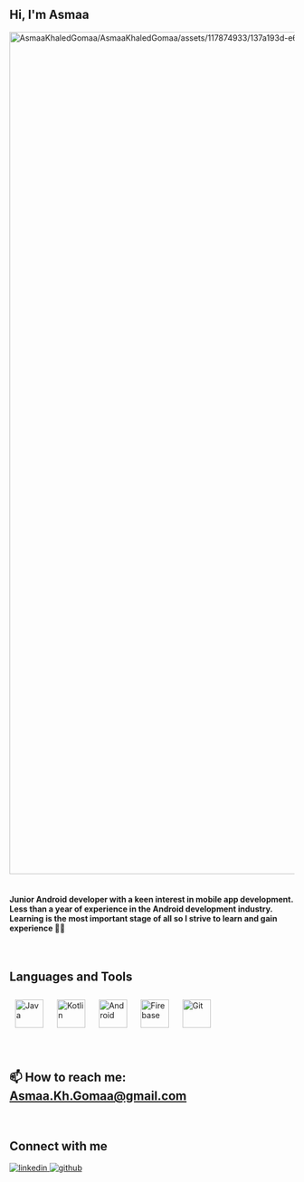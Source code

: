 ## Hi, I'm Asmaa  

</p>
<img src="https://github.com/AsmaaKhaledGomaa/AsmaaKhaledGomaa/assets/117874933/137a193d-e6b3-4371-8607-a0aa8307e41d.png" alt="AsmaaKhaledGomaa/AsmaaKhaledGomaa/assets/117874933/137a193d-e6b3-4371-8607-a0aa8307e41d" width="1490"/>

<br/>  
<br/> 

#### <div align="start">Junior Android developer with a keen interest in mobile app development. Less than a year of experience in the Android development industry. Learning is the most important stage of all so I strive to learn and gain experience 👨‍💻 </div>  


<br/>  


## Languages and Tools 
 
<div align="start">  
<a href="https://www.java.com/" target="_blank"><img style="margin: 10px" src="https://profilinator.rishav.dev/skills-assets/java-original-wordmark.svg" alt="Java" height="50" /></a>  
<a href="https://kotlinlang.org/" target="_blank"><img style="margin: 10px" src="https://profilinator.rishav.dev/skills-assets/kotlinlang-icon.svg" alt="Kotlin" height="50" /></a>  
<a href="https://www.android.com/intl/en_in/" target="_blank"><img style="margin: 10px" src="https://profilinator.rishav.dev/skills-assets/android-original-wordmark.svg" alt="Android" height="50" /></a>  
<a href="https://firebase.google.com/" target="_blank"><img style="margin: 10px" src="https://profilinator.rishav.dev/skills-assets/firebase.png" alt="Firebase" height="50" /></a>  
<a href="https://github.com/" target="_blank"><img style="margin: 10px" src="https://profilinator.rishav.dev/skills-assets/git-scm-icon.svg" alt="Git" height="50" /></a>  
</div>


<br/>  
<br/>  


## 📫 How to reach me: Asmaa.Kh.Gomaa@gmail.com 


<br/>  


## Connect with me  
<div align="start">
<a href="https://linkedin.com/in/https://www.linkedin.com/in/asmaa-khaled-633335243/" target="_blank">
<img src=https://img.shields.io/badge/linkedin-%231E77B5.svg?&style=for-the-badge&logo=linkedin&logoColor=white alt=linkedin style="margin-bottom: 5px;" />
</a>
<a href="https://github.com/https://github.com/AsmaaKhaledGomaa" target="_blank">
<img src=https://img.shields.io/badge/github-%2324292e.svg?&style=for-the-badge&logo=github&logoColor=white alt=github style="margin-bottom: 5px;" />
</a>  
</div>  
  
<br/>  
